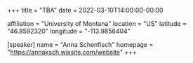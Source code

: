 +++
title = "TBA"
date = 2022-03-10T14:00:00-00:00

affiliation = "University of Montana"
location = "US"
latitude = "46.8592320"
longitude = "-113.9856404"
 
[speaker]
  name = "Anna Schenfisch"
  homepage = "https://annaksch.wixsite.com/website"
+++
